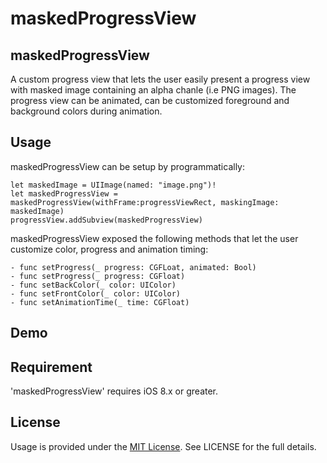 # maskedProgressView
## maskedProgressView
A custom progress view that lets the user easily present a progress view with masked image containing an alpha chanle (i.e PNG images). The progress view can be animated, can be customized foreground and background colors during animation.

## Usage
maskedProgressView can be setup by programmatically:
```objc
let maskedImage = UIImage(named: "image.png")!
let maskedProgressView = maskedProgressView(withFrame:progressViewRect, maskingImage: maskedImage)
progressView.addSubview(maskedProgressView)
```

maskedProgressView exposed the following methods that let the user customize color, progress and animation timing:
```objc
- func setProgress(_ progress: CGFLoat, animated: Bool)
- func setProgress(_ progress: CGFloat)
- func setBackColor(_ color: UIColor)
- func setFrontColor(_ color: UIColor)
- func setAnimationTime(_ time: CGFloat)
```
## Demo


## Requirement
'maskedProgressView' requires iOS 8.x or greater.

## License
Usage is provided under the [MIT License](http://opensource.org/licenses/mit-license.php).  See LICENSE for the full details.

